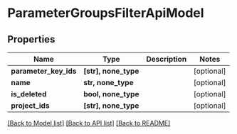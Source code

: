 # ParameterGroupsFilterApiModel


## Properties
Name | Type | Description | Notes
------------ | ------------- | ------------- | -------------
**parameter_key_ids** | **[str], none_type** |  | [optional] 
**name** | **str, none_type** |  | [optional] 
**is_deleted** | **bool, none_type** |  | [optional] 
**project_ids** | **[str], none_type** |  | [optional] 

[[Back to Model list]](../README.md#documentation-for-models) [[Back to API list]](../README.md#documentation-for-api-endpoints) [[Back to README]](../README.md)


